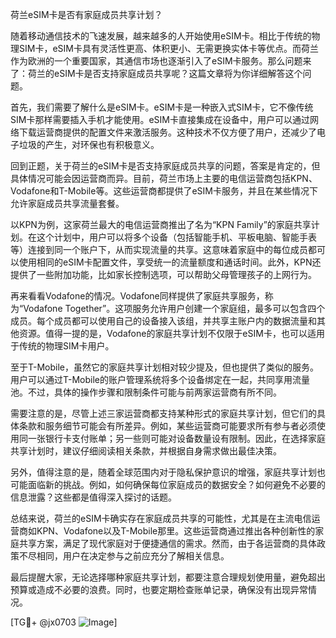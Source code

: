 荷兰eSIM卡是否有家庭成员共享计划？

随着移动通信技术的飞速发展，越来越多的人开始使用eSIM卡。相比于传统的物理SIM卡，eSIM卡具有灵活性更高、体积更小、无需更换实体卡等优点。而荷兰作为欧洲的一个重要国家，其通信市场也逐渐引入了eSIM卡服务。那么问题来了：荷兰的eSIM卡是否支持家庭成员共享呢？这篇文章将为你详细解答这个问题。

首先，我们需要了解什么是eSIM卡。eSIM卡是一种嵌入式SIM卡，它不像传统SIM卡那样需要插入手机才能使用。eSIM卡直接集成在设备中，用户可以通过网络下载运营商提供的配置文件来激活服务。这种技术不仅方便了用户，还减少了电子垃圾的产生，对环保也有积极意义。

回到正题，关于荷兰的eSIM卡是否支持家庭成员共享的问题，答案是肯定的，但具体情况可能会因运营商而异。目前，荷兰市场上主要的电信运营商包括KPN、Vodafone和T-Mobile等。这些运营商都提供了eSIM卡服务，并且在某些情况下允许家庭成员共享流量套餐。

以KPN为例，这家荷兰最大的电信运营商推出了名为“KPN Family”的家庭共享计划。在这个计划中，用户可以将多个设备（包括智能手机、平板电脑、智能手表等）连接到同一个账户下，从而实现流量的共享。这意味着家庭中的每位成员都可以使用相同的eSIM卡配置文件，享受统一的流量额度和通话时间。此外，KPN还提供了一些附加功能，比如家长控制选项，可以帮助父母管理孩子的上网行为。

再来看看Vodafone的情况。Vodafone同样提供了家庭共享服务，称为“Vodafone Together”。这项服务允许用户创建一个家庭组，最多可以包含四个成员。每个成员都可以使用自己的设备接入该组，并共享主账户内的数据流量和其他资源。值得一提的是，Vodafone的家庭共享计划不仅限于eSIM卡，也可以适用于传统的物理SIM卡用户。

至于T-Mobile，虽然它的家庭共享计划相对较少提及，但也提供了类似的服务。用户可以通过T-Mobile的账户管理系统将多个设备绑定在一起，共同享用流量池。不过，具体的操作步骤和限制条件可能与前两家运营商有所不同。

需要注意的是，尽管上述三家运营商都支持某种形式的家庭共享计划，但它们的具体条款和服务细节可能会有所差异。例如，某些运营商可能要求所有参与者必须使用同一张银行卡支付账单；另一些则可能对设备数量设有限制。因此，在选择家庭共享计划时，建议仔细阅读相关条款，并根据自身需求做出最佳决策。

另外，值得注意的是，随着全球范围内对于隐私保护意识的增强，家庭共享计划也可能面临新的挑战。例如，如何确保每位家庭成员的数据安全？如何避免不必要的信息泄露？这些都是值得深入探讨的话题。

总结来说，荷兰的eSIM卡确实存在家庭成员共享的可能性，尤其是在主流电信运营商如KPN、Vodafone以及T-Mobile那里。这些运营商通过推出各种创新性的家庭共享方案，满足了现代家庭对于便捷通信的需求。然而，由于各运营商的具体政策不尽相同，用户在决定参与之前应充分了解相关信息。

最后提醒大家，无论选择哪种家庭共享计划，都要注意合理规划使用量，避免超出预算或造成不必要的浪费。同时，也要定期检查账单记录，确保没有出现异常情况。

[TG💪+ @jx0703 ![Image](https://github.com/user-attachments/assets/dbca1d08-cadb-493c-b0ec-ad6f7a83f270)]